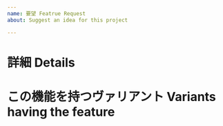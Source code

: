 ```yaml
---
name: 要望 Featrue Request
about: Suggest an idea for this project

---
```


# 詳細 Details


# この機能を持つヴァリアント Variants having the feature

